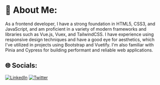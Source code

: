 # 💫 About Me:
As a frontend developer, I have a strong foundation in HTML5, CSS3, and JavaScript, and am proficient in a variety of modern frameworks and libraries such as Vue.js, Vuex, and TailwindCSS. I have experience using responsive design techniques and have a good eye for aesthetics, which I've utilized in projects using Bootstrap and Vuetify. I'm also familiar with Pinia and Cypress for building performant and reliable web applications.


## 🌐 Socials:
[![LinkedIn](https://img.shields.io/badge/LinkedIn-%230077B5.svg?logo=linkedin&logoColor=white)](https://www.linkedin.com/in/douchhicham/) [![Twitter](https://img.shields.io/badge/Twitter-%231DA1F2.svg?logo=Twitter&logoColor=white)](https://twitter.com/douch_hicham)

